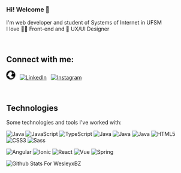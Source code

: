 ### Hi! Welcome 👋

I'm web developer and student of Systems of Internet in UFSM
</br>
I love 👨‍💻 Front-end and 🎨 UX/UI Designer


</br>


## Connect with me:

[<img alt="Website" width="24px" src="https://raw.githubusercontent.com/iconic/open-iconic/master/svg/globe.svg"/>](http://wesleyxbz.com/)&nbsp;&nbsp;
[<img alt="LinkedIn" width="24px" src="https://cdn.jsdelivr.net/npm/simple-icons@v3/icons/linkedin.svg" />](https://www.linkedin.com/in/wesley-belizario-824127162/)&nbsp;&nbsp;
[<img alt="Instagram" width="24px" src="https://cdn.jsdelivr.net/npm/simple-icons@v3/icons/instagram.svg" />](https://www.instagram.com/weleyxbz/)

</br>


## Technologies

Some technologies and tools I've worked with:

![Java](https://img.shields.io/badge/-ff0000?style=flat-square&logo=java)
![JavaScript](https://img.shields.io/badge/-black?style=flat-square&logo=javascript)
![TypeScript](https://img.shields.io/badge/-dbdbdb?style=flat-square&logo=typescript)
![Java](https://img.shields.io/badge/-007396?style=flat-square&logo=c)
![Java](https://img.shields.io/badge/-a000fc?style=flat-square&logo=c-sharp)
![Java](https://img.shields.io/badge/-dbdbdb?style=flat-square&logo=php)
![HTML5](https://img.shields.io/badge/-E34F26?style=flat-square&logo=html5&logoColor=white)
![CSS3](https://img.shields.io/badge/-1572B6?style=flat-square&logo=css3)
![Sass](https://img.shields.io/badge/-CC6699?style=flat-square&logo=sass&logoColor=white)

![Angular](https://img.shields.io/badge/-DD0031?style=flat-square&logo=angular)
![Ionic](https://img.shields.io/badge/-3880FF?style=flat-square&logo=ionic&logoColor=white)
![React](https://img.shields.io/badge/-3e4551?style=flat-square&logo=react&logoColor=white)
![Vue](https://img.shields.io/badge/-41b883?style=flat-square&logo=vue.js&logoColor=white)
![Spring](https://img.shields.io/badge/-6DB33F?style=flat-square&logo=spring&logoColor=white)

<img align="left" alt="Github Stats For WesleyxBZ" src="https://github-readme-stats.vercel.app/api?username=WesleyxBZ&show_icons=true&hide_border=true" />
